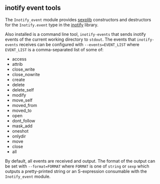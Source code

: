 ## inotify event tools

The `Inotify_event` module provides [sexplib] constructors and
destructors for the `Inotify.event` type in the [inotify] library.

Also installed is a command line tool, `inotify-events` that sends
inotify events of the current working directory to `stdout`. The events
that `inotify-events` receives can be configured with
`--events=EVENT_LIST` where `EVENT_LIST` is a comma-separated list of
some of:

 * access
 * attrib
 * close_write
 * close_nowrite
 * create
 * delete
 * delete_self
 * modify
 * move_self
 * moved_from
 * moved_to
 * open
 * dont_follow
 * mask_add
 * oneshot
 * onlydir
 * move
 * close
 * all

By default, all events are received and output. The format of the output
can be set with `--format=FORMAT` where `FORMAT` is one of `string` or
`sexp` which outputs a pretty-printed string or an S-expression
consumable with the `Inotify_event` module.

[sexplib]: https://github.com/janestreet/sexplib
[inotify]: https://github.com/whitequark/ocaml-inotify
